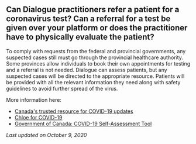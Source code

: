 ## Can Dialogue practitioners refer a patient for a coronavirus test? Can a referral for a test be given over your platform or does the practitioner have to physically evaluate the patient?

To comply with requests from the federal and provincial governments, any suspected cases still must go through the provincial healthcare authority. Some provinces allow individuals to book their own appointments for testing and a referral is not needed. Dialogue can assess patients, but any suspected cases will be directed to the appropriate resource. Patients will be provided with all the relevant information they need along with safety guidelines to avoid further spread of the virus.

More information here:

- [Canada's trusted resource for COVID-19 updates](https://www.c19.ca/)
- [Chloe for COVID-19](https://covid19.dialogue.co/#/)
- [Government of Canada: COVID-19 Self-Assessment Tool](https://ca.thrive.health/covid19/en)

_Last updated on October 9, 2020_
